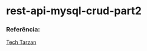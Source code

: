 # rest-api-mysql-crud-part2

<h3>Referência:</h3>
<a href="https://www.youtube.com/watch?v=kfGqemEQVWs&t=287s&ab_channel=TechTarzan">
Tech Tarzan<a/>
